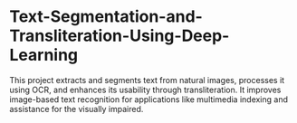 # Text-Segmentation-and-Transliteration-Using-Deep-Learning
This project extracts and segments text from natural images, processes it using OCR, and enhances its usability through transliteration. It improves image-based text recognition for applications like multimedia indexing and assistance for the visually impaired.
